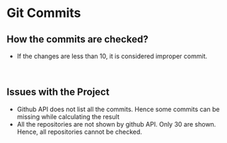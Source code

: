 <h1>Git Commits</h1>
<h2>How the commits are checked?</h2>
<ul>
<li>If the changes are less than 10, it is considered improper commit.</li>
</ul>
<br>
<h2>Issues with the Project</h2>
<ul>
<li>Github API does not list all the commits. Hence some commits can be missing while calculating the result</li>
<li>All the repositories are not shown by github API. Only 30 are shown. Hence, all repositories cannot be checked.</li>
</ul>
<br>

